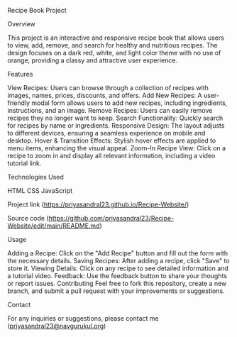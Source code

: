 Recipe Book Project

Overview

This project is an interactive and responsive recipe book that allows users to view, add, remove, and search for healthy and nutritious recipes. The design focuses on a dark red, white, and light color theme with no use of orange, providing a classy and attractive user experience.

Features

View Recipes: Users can browse through a collection of recipes with images, names, prices, discounts, and offers. Add New Recipes: A user-friendly modal form allows users to add new recipes, including ingredients, instructions, and an image. Remove Recipes: Users can easily remove recipes they no longer want to keep. Search Functionality: Quickly search for recipes by name or ingredients. Responsive Design: The layout adjusts to different devices, ensuring a seamless experience on mobile and desktop. Hover & Transition Effects: Stylish hover effects are applied to menu items, enhancing the visual appeal. Zoom-In Recipe View: Click on a recipe to zoom in and display all relevant information, including a video tutorial link.

Technologies Used

HTML CSS JavaScript

Project link (https://priyasandral23.github.io/Recipe-Website/)

Source code (https://github.com/priyasandral23/Recipe-Website/edit/main/README.md)

Usage

Adding a Recipe: Click on the "Add Recipe" button and fill out the form with the necessary details. Saving Recipes: After adding a recipe, click "Save" to store it. Viewing Details: Click on any recipe to see detailed information and a tutorial video. Feedback: Use the feedback button to share your thoughts or report issues. Contributing Feel free to fork this repository, create a new branch, and submit a pull request with your improvements or suggestions.

Contact

For any inquiries or suggestions, please contact me  (priyasandral23@navgurukul.org)
